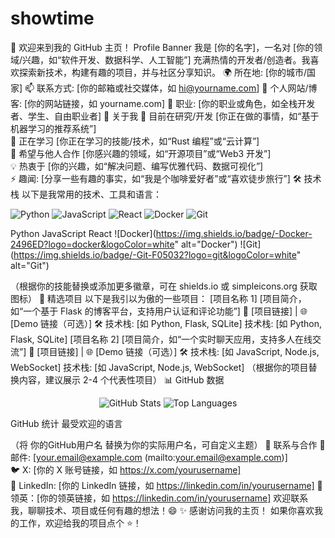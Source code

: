 # showtime
👋 欢迎来到我的 GitHub 主页！
Profile Banner <!-- 可替换为自定义横幅图片 -->
我是 [你的名字]，一名对 [你的领域/兴趣，如“软件开发、数据科学、人工智能”] 充满热情的开发者/创造者。我喜欢探索新技术，构建有趣的项目，并与社区分享知识。
🌍 所在地: [你的城市/国家]
📫 联系方式: [你的邮箱或社交媒体，如 hi@yourname.com]
🔗 个人网站/博客: [你的网站链接，如 yourname.com]
💼 职业: [你的职业或角色，如全栈开发者、学生、自由职业者]
🚀 关于我
🔭 目前在研究/开发 [你正在做的事情，如“基于机器学习的推荐系统”]  
🌱 正在学习 [你正在学习的技能/技术，如“Rust 编程”或“云计算”]  
👯 希望与他人合作 [你感兴趣的领域，如“开源项目”或“Web3 开发”]  
💡 热衷于 [你的兴趣，如“解决问题、编写优雅代码、数据可视化”]  
⚡ 趣闻: [分享一些有趣的事实，如“我是个咖啡爱好者”或“喜欢徒步旅行”]
🛠️ 技术栈
以下是我常用的技术、工具和语言：
<p align="left">
  <img src="https://img.shields.io/badge/-Python-3776AB?logo=python&logoColor=white" alt="Python">
  <img src="https://img.shields.io/badge/-JavaScript-F7DF1E?logo=javascript&logoColor=black" alt="JavaScript">
  <img src="https://img.shields.io/badge/-React-61DAFB?logo=react&logoColor=black" alt="React">
  <img src="https://img.shields.io/badge/-Docker-2496ED?logo=docker&logoColor=white" alt="Docker">
  <img src="https://img.shields.io/badge/-Git-F05032?logo=git&logoColor=white" alt="Git">
</p>



Python
JavaScript
React
![Docker](https://img.shields.io/badge/-Docker-2496ED?logo=docker&logoColor=white" alt="Docker")
![Git](https://img.shields.io/badge/-Git-F05032?logo=git&logoColor=white" alt="Git")



（根据你的技能替换或添加更多徽章，可在 shields.io 或 simpleicons.org 获取图标）
🌟 精选项目
以下是我引以为傲的一些项目：
[项目名称 1]
[项目简介，如“一个基于 Flask 的博客平台，支持用户认证和评论功能”]
🔗 [项目链接] | 🌐 [Demo 链接（可选）]
🛠️ 技术栈: [如 Python, Flask, SQLite]
技术栈: [如 Python, Flask, SQLite]
[项目名称 2]
[项目简介，如“一个实时聊天应用，支持多人在线交流”]
🔗 [项目链接] | 🌐 [Demo 链接（可选）]
🛠️ 技术栈: [如 JavaScript, Node.js, WebSocket]
技术栈: [如 JavaScript, Node.js, WebSocket]
（根据你的项目替换内容，建议展示 2-4 个代表性项目）
📊 GitHub 数据
<p align="center">
  <img src="https://github-readme-stats.vercel.app/api?username=你的GitHub用户名&show_icons=true&theme=radical" alt="GitHub Stats">
  <img src="https://github-readme-stats.vercel.app/api/top-langs/?username=你的GitHub用户名&layout=compact&theme=radical" alt="Top Languages">
</p>



GitHub 统计
最受欢迎的语言



（将 你的GitHub用户名 替换为你的实际用户名，可自定义主题）
🤝 联系与合作
📧 邮件: [your.email@example.com (mailto:your.email@example.com)]  
🐦 X: [你的 X 账号链接，如 https://x.com/yourusername]  
💬 LinkedIn: [你的 LinkedIn 链接，如 https://linkedin.com/in/yourusername]
 💬 领英：[你的领英链接，如 https://linkedin.com/in/yourusername]
欢迎联系我，聊聊技术、项目或任何有趣的想法！😄
✨ 感谢访问我的主页！ 如果你喜欢我的工作，欢迎给我的项目点个 ⭐！
